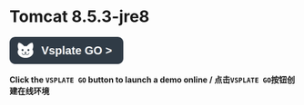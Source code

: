 # Tomcat 8.5.3-jre8

<a href="https://www.vsplate.com/?docker-compose=https://github.com/vsplate/dcenvs/tomcat/8.5.3-jre8"><img alt="VSPLATE GO" src="https://raw.githubusercontent.com/vsplate/images/master/vsgo_btn.png" width="200px"></a>

**Click the `VSPLATE GO` button to launch a demo online / 点击`VSPLATE GO`按钮创建在线环境**